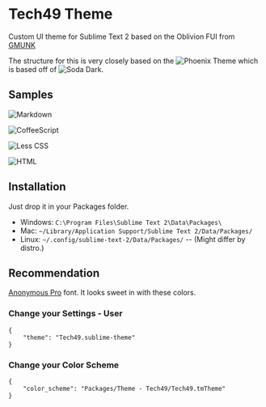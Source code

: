 # Tech49 Theme

Custom UI theme for Sublime Text 2 based on the Oblivion FUI from [GMUNK](http://work.gmunk.com/OBLIVION-GFX)

The structure for this is very closely based on the ![Phoenix Theme](https://github.com/netatoo/phoenix-theme) which is based off of ![Soda Dark](https://github.com/buymeasoda/soda-theme).

## Samples

![Markdown](http://oliverseal.github.io/tech49-theme/screenshots/markdown.png)

![CoffeeScript](http://oliverseal.github.io/tech49-theme/screenshots/coffeescript.png)

![Less CSS](http://oliverseal.github.io/tech49-theme/screenshots/less.png)

![HTML](http://oliverseal.github.io/tech49-theme/screenshots/html.png)


## Installation

Just drop it in your Packages folder. 
- Windows: `C:\Program Files\Sublime Text 2\Data\Packages\`
- Mac: `~/Library/Application Support/Sublime Text 2/Data/Packages/`
- Linux: `~/.config/sublime-text-2/Data/Packages/` -- (Might differ by distro.)

## Recommendation

[Anonymous Pro](http://www.marksimonson.com/fonts/view/anonymous-pro) font. It looks sweet in with these colors.

### Change your Settings - User 

    {
        "theme": "Tech49.sublime-theme"
    }

### Change your Color Scheme

    {
        "color_scheme": "Packages/Theme - Tech49/Tech49.tmTheme"
    }
